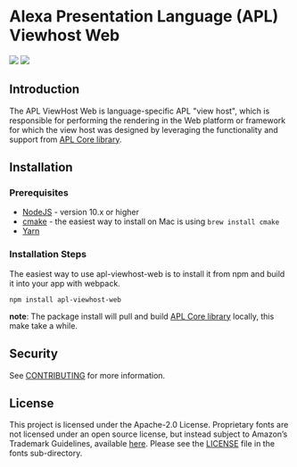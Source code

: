 # Alexa Presentation Language (APL) Viewhost Web

<p>
 <a href="https://github.com/alexa/apl-viewhost-web/tree/v2022.1.1" alt="version">
 <img src="https://img.shields.io/badge/stable%20version-2022.1.1-brightgreen" /></a>
 <a href="https://github.com/alexa/apl-core-library/tree/v2022.1.1" alt="APLCore">
 <img src="https://img.shields.io/badge/apl%20core%20library-2022.1.1-navy" /></a>
</p>

## Introduction

The APL ViewHost Web is language-specific APL "view host", which is responsible for performing the rendering in the Web
platform or framework for which the view host was designed by leveraging the functionality and support from [APL Core library](https://github.com/alexa/apl-core-library).

## Installation

### Prerequisites

* [NodeJS](https://nodejs.org/en/) - version 10.x or higher
* [cmake](https://cmake.org/install/) - the easiest way to install on Mac is using `brew install cmake`
* [Yarn](https://yarnpkg.com/getting-started/install)

### Installation Steps
The easiest way to use apl-viewhost-web is to install it from npm and build it into your app with webpack.

```
npm install apl-viewhost-web
```

**note**: The package install will pull and build [APL Core library](https://github.com/alexa/apl-core-library) locally,
this make take a while.

## Security

See [CONTRIBUTING](CONTRIBUTING.md#security-issue-notifications) for more information.

## License

This project is licensed under the Apache-2.0 License. Proprietary fonts are not licensed under an open source license, but instead subject to Amazon’s Trademark Guidelines, available [here](https://developer.amazon.com/support/legal/tuabg#trademark). Please see the [LICENSE](fonts/LICENSE.txt) file in the fonts sub-directory.

